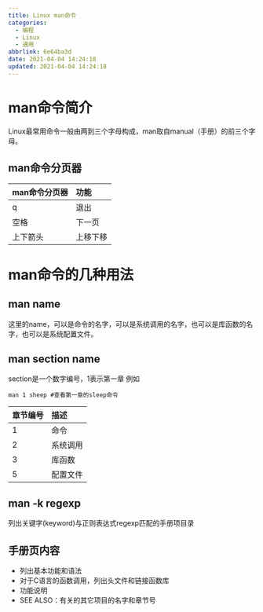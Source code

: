 ```yaml
---
title: Linux man命令
categories:
  - 编程
  - Linux
  - 通用
abbrlink: 6e64ba3d
date: 2021-04-04 14:24:18
updated: 2021-04-04 14:24:18
---
```

# man命令简介
Linux最常用命令一般由两到三个字母构成，man取自manual（手册）的前三个字母。

## man命令分页器

|man命令分页器|功能|
|:---|:---|
|q|退出|
|空格|下一页|
|上下箭头|上移下移|

# man命令的几种用法
## man name
这里的name，可以是命令的名字，可以是系统调用的名字，也可以是库函数的名字，也可以是系统配置文件。
## man section name
section是一个数字编号，1表示第一章
例如
```
man 1 sheep #查看第一章的sleep命令
```

|章节编号|描述|
|:---|:---|
|1|命令|
|2|系统调用|
|3|库函数|
|5|配置文件|


## man -k regexp
列出关键字(keyword)与正则表达式regexp匹配的手册项目录

## 手册页内容
- 列出基本功能和语法
- 对于C语言的函数调用，列出头文件和链接函数库
- 功能说明
- SEE ALSO：有关的其它项目的名字和章节号

